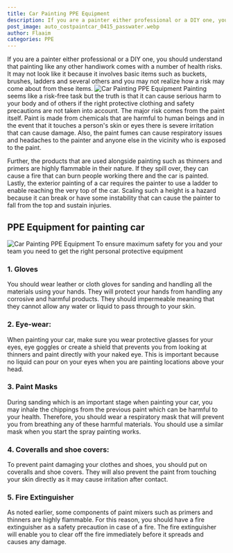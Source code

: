 ```yaml
---
title: Car Painting PPE Equipment
description: If you are a painter either professional or a DIY one, you should understand that painting like any other handiwork comes with a number of health risks.
post_image: auto_costpaintcar_0415_passwater.webp
author: Flaaim
categories: PPE
---
```


If you are a painter either professional or a DIY one, you should understand that painting like any other handiwork comes with a number of health risks. It may not look like it because it involves basic items such as buckets, brushes, ladders and several others and you may not realize how a risk may come about from these items.
![Car Painting PPE Equipment](http://safetyworkblog.com/assets/auto_costpaintcar_0415_passwater.webp)
Painting seems like a risk-free task but the truth is that it can cause serious harm to your body and of others if the right protective clothing and safety precautions are not taken into account. The major risk comes from the paint itself. Paint is made from chemicals that are harmful to human beings and in the event that it touches a person's skin or eyes there is severe irritation that can cause damage. Also, the paint fumes can cause respiratory issues and headaches to the painter and anyone else in the vicinity who is exposed to the paint.

Further, the products that are used alongside painting such as thinners and primers are highly flammable in their nature. If they spill over, they can cause a fire that can burn people working there and the car is painted. Lastly, the exterior painting of a car requires the painter to use a ladder to enable reaching the very top of the car. Scaling such a height is a hazard because it can break or have some instability that can cause the painter to fall from the top and sustain injuries.

## PPE Equipment for painting car

![Car Painting PPE Equipment](http://safetyworkblog.com/assets/ppm-maskingtape-automotive-00084.i6901-kIgxVJ-w1200-f1-l1.jpg)
To ensure maximum safety for you and your team you need to get the right personal protective equipment
### 1.  Gloves
You should wear leather or cloth gloves for sanding and handling all the materials using your hands. They will protect your hands from handling any corrosive and harmful products. They should impermeable meaning that they cannot allow any water or liquid to pass through to your skin.

### 2.  Eye-wear:
When painting your car, make sure you wear protective glasses for your eyes, eye goggles or create a shield that prevents you from looking at thinners and paint directly with your naked eye. This is important because no liquid can pour on your eyes when you are painting locations above your head.
### 3.  Paint Masks
During sanding which is an important stage when painting your car, you may inhale the chippings from the previous paint which can be harmful to your health. Therefore, you should wear a respiratory mask that will prevent you from breathing any of these harmful materials. You should use a similar mask when you start the spray painting works.
### 4.  Coveralls and shoe covers:
To prevent paint damaging your clothes and shoes, you should put on coveralls and shoe covers. They will also prevent the paint from touching your skin directly as it may cause irritation after contact.
### 5.  Fire Extinguisher
As noted earlier, some components of paint mixers such as primers and thinners are highly flammable. For this reason, you should have a fire extinguisher as a safety precaution in case of a fire. The fire extinguisher will enable you to clear off the fire immediately before it spreads and causes any damage.

